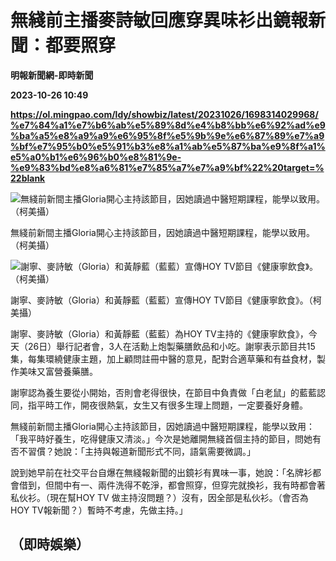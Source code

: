 # 無綫前主播麥詩敏回應穿異味衫出鏡報新聞：都要照穿
**明報新聞網-即時新聞**

**2023-10-26 10:49**

**https://ol.mingpao.com/ldy/showbiz/latest/20231026/1698314029968/%e7%84%a1%e7%b6%ab%e5%89%8d%e4%b8%bb%e6%92%ad%e9%ba%a5%e8%a9%a9%e6%95%8f%e5%9b%9e%e6%87%89%e7%a9%bf%e7%95%b0%e5%91%b3%e8%a1%ab%e5%87%ba%e9%8f%a1%e5%a0%b1%e6%96%b0%e8%81%9e-%e9%83%bd%e8%a6%81%e7%85%a7%e7%a9%bf%22%20target=%22blank**

![無綫前新間主播Gloria開心主持該節目，因她讀過中醫短期課程，能學以致用。（柯美攝）](https://fs.mingpao.com/ldy/20231026/s00009/31ffbfe8e766530ae4f0e3d01d306085.jpg)

無綫前新間主播Gloria開心主持該節目，因她讀過中醫短期課程，能學以致用。（柯美攝）

![謝寧、麥詩敏（Gloria）和黃靜藍（藍藍）宣傳HOY TV節目《健康寧飲食》。（柯美攝）](https://fs.mingpao.com/ldy/20231026/s00009/32058961a4ffc9889ea46a84b686d16b.jpg)

謝寧、麥詩敏（Gloria）和黃靜藍（藍藍）宣傳HOY TV節目《健康寧飲食》。（柯美攝）

謝寧、麥詩敏（Gloria）和黃靜藍（藍藍）為HOY TV主持的《健康寧飲食》，今天（26日）舉行記者會，3人在活勳上炮製藥膳飲品和小吃。謝寧表示節目共15集，每集環繞健康主題，加上顧問註冊中醫的意見，配對合適草藥和有益食材，製作美味又富營養藥膳。

謝寧認為養生要從小開始，否則會老得很快，在節目中負責做「白老鼠」的藍藍認同，指平時工作，開夜很熱氣，女生又有很多生理上問題，一定要養好身體。

無綫前新間主播Gloria開心主持該節目，因她讀過中醫短期課程，能學以致用：「我平時好養生，吃得健康又清淡。」今次是她離開無綫首個主持的節目，問她有否不習𠍿？她說：「主持與報道新聞形式不同，語氣需要微調。」

說到她早前在社交平台自爆在無綫報新聞的出鏡衫有異味一事，她說：「名牌衫都會借到，但間中有一、兩件洗得不乾淨，都會照穿，但穿完就換衫，我有時都會著私伙衫。（現在幫HOY TV 做主持沒問題？）沒有，因全部是私伙衫。（會否為HOY TV報新聞？）暫時不考慮，先做主持。」

（即時娛樂）
------